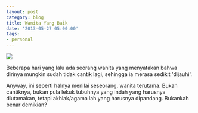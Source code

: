 ```yaml
---
layout: post
category: blog
title: Wanita Yang Baik
date: '2013-05-27 05:00:00'
tags:
- personal
---
```


![](http://24.media.tumblr.com/06a45d05a7befab3aed2279089c93f72/tumblr_mnf02bVN5D1s2cbzro1_1280.jpg)

Beberapa hari yang lalu ada seorang wanita yang menyatakan bahwa dirinya mungkin sudah tidak cantik lagi, sehingga ia merasa sedikit 'dijauhi'. 

Anyway, ini seperti halnya menilai seseorang, wanita terutama. Bukan cantiknya, bukan pula lekuk tubuhnya yang indah yang harusnya diutamakan, tetapi akhlak/agama lah yang harusnya dipandang. Bukankah benar demikian?
